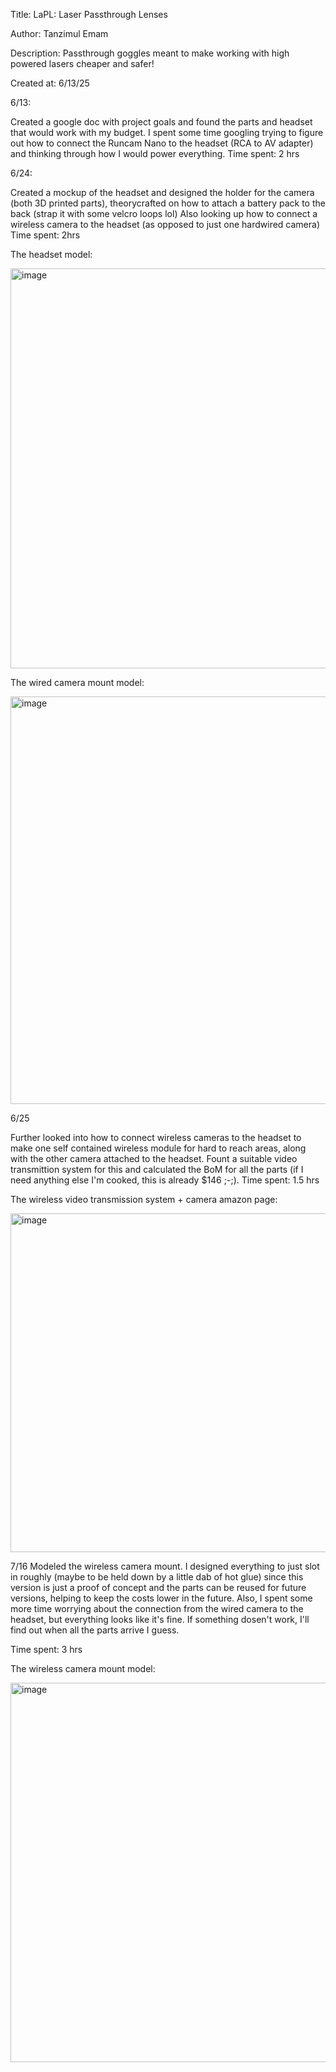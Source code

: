
Title: LaPL: Laser Passthrough Lenses

Author: Tanzimul Emam

Description: Passthrough goggles meant to make working with high powered lasers cheaper and safer!

Created at: 6/13/25



6/13: 

Created a google doc with project goals and found the parts and headset that would work with my budget. I spent some time googling trying to figure out how to connect the Runcam Nano to the headset (RCA to AV adapter) and thinking through how I would power everything. 
Time spent: 2 hrs


6/24:

Created a mockup of the headset and designed the holder for the camera (both 3D printed parts), theorycrafted on how to attach a battery pack to the back (strap it with some velcro loops lol)
Also looking up how to connect a wireless camera to the headset (as opposed to just one hardwired camera)
Time spent: 2hrs 

The headset model:


<img width="870" height="640" alt="image" src="https://github.com/user-attachments/assets/5b7692b7-7c9b-4224-9b86-c44cb5fceeca" />

The wired camera mount model:


<img width="558" height="652" alt="image" src="https://github.com/user-attachments/assets/e5172880-a7d9-4c60-b962-0f4810244099" />


6/25

Further looked into how to connect wireless cameras to the headset to make one self contained wireless module for hard to reach areas, along with the other camera attached to the headset. 
Fount a suitable video transmittion system for this and calculated the BoM for all the parts (if I need anything else I'm cooked, this is already $146 ;-;). 
Time spent: 1.5 hrs

The wireless video transmission system + camera amazon page:

<img width="1221" height="542" alt="image" src="https://github.com/user-attachments/assets/5a2790a5-10bd-489a-adb3-deb735ad7599" />


7/16
Modeled the wireless camera mount. I designed everything to just slot in roughly (maybe to be held down by a little dab of hot glue) since this version is just a proof of concept and the parts can be reused for future versions, helping to keep the costs lower in the future. 
Also, I spent some more time worrying about the connection from the wired camera to the headset, but everything looks like it's fine. If something dosen't work, I'll find out when all the parts arrive I guess. 

Time spent: 3 hrs

The wireless camera mount model:


<img width="905" height="607" alt="image" src="https://github.com/user-attachments/assets/f436b7a0-0e9a-42d0-98d6-a06907b9b6a0" />
